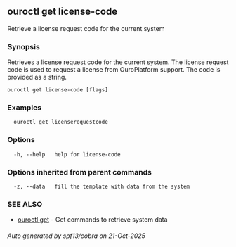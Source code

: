 ## ouroctl get license-code

Retrieve a license request code for the current system

### Synopsis

Retrieves a license request code for the current system.
The license request code is used to request a license from OuroPlatform support.
The code is provided as a string.

```
ouroctl get license-code [flags]
```

### Examples

```
  ouroctl get licenserequestcode
```

### Options

```
  -h, --help   help for license-code
```

### Options inherited from parent commands

```
  -z, --data   fill the template with data from the system
```

### SEE ALSO

* [ouroctl get](ouroctl_get.md)	 - Get commands to retrieve system data

###### Auto generated by spf13/cobra on 21-Oct-2025
